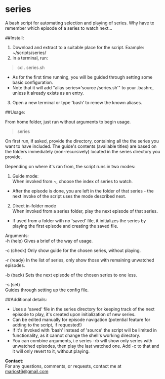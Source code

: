 series
======

A bash script for automating selection and playing of series. Why have to remember which episode of a series to watch next...

##Install:
1. Download and extract to a suitable place for the script. Example: ~/scripts/series/
2. In a terminal, run:
> cd <scriptDir>
> . series.sh

  * As for the first time running, you will be guided through setting some basic configuration.
  * Note that it will add "alias series='source <scriptDir>/series.sh'" to your .bashrc, unless it already exists as an entry.

3. Open a new terminal or type 'bash' to renew the known aliases.

##Usage:

From home folder, just run without arguments to begin usage.

> series

On first run, if asked, provide the directory, containing all the the series you want to have included. The guide's contents (available titles) are based on the folders immediately (non-recursively) located in the series directory you provide.

Depending on where it's ran from, the script runs in two modes:

1. Guide mode:  
  When invoked from ~, choose the index of series to watch.  
  * After the episode is done, you are left in the folder of that series - the next invoke of the script uses the mode described next.

2. Direct in-folder mode  
  When invoked from a series folder, play the next episode of that series.  
  * If used from a folder with no 'saved' file, it initializes the series by playing the first episode and creating the saved file.

Arguments:  
-h (help)
  Gives a brief of the way of usage.
		
-c (check)
  Only show guide for the chosen series, without playing.

-r (ready)
  In the list of series, only show those with remaining unwatched episodes.

-b (back)
  Sets the next episode of the chosen series to one less.

-s (set)  
  Guides through setting up the config file.

##Additional details:

* Uses a 'saved' file in the series directory for keeping track of the next episode to play, it's created upon initialization of new series.  
* Can be edited manually for episode navigation (potential feature for adding to the script, if requested!)  
* If it's invoked with 'bash' instead of 'source' the script will be limited in functionality, as it cannot change the shell's working directory.  
* You can combine arguments, i.e series -rb will show only series with unwatched episodes, then play the last watched one. Add -c to that and it will only revert to it, without playing.

**Contact**:  
For any questions, comments, or requests, contact me at mariost6@gmail.com
